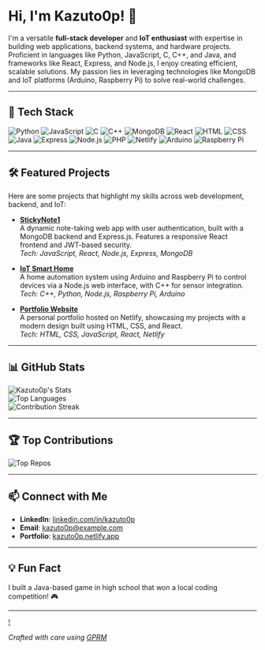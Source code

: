 # Hi, I'm Kazuto0p! 👋

I'm a versatile **full-stack developer** and **IoT enthusiast** with expertise in building web applications, backend systems, and hardware projects. Proficient in languages like Python, JavaScript, C, C++, and Java, and frameworks like React, Express, and Node.js, I enjoy creating efficient, scalable solutions. My passion lies in leveraging technologies like MongoDB and IoT platforms (Arduino, Raspberry Pi) to solve real-world challenges.

---

## 🚀 Tech Stack
![Python](https://img.shields.io/badge/python-3670A0?style=for-the-badge&logo=python&logoColor=ffdd54)
![JavaScript](https://img.shields.io/badge/javascript-%23323330.svg?style=for-the-badge&logo=javascript&logoColor=%23F7DF1E)
![C](https://img.shields.io/badge/c-%2300599C.svg?style=for-the-badge&logo=c&logoColor=white)
![C++](https://img.shields.io/badge/c++-%2300599C.svg?style=for-the-badge&logo=c%2B%2B&logoColor=white)
![MongoDB](https://img.shields.io/badge/MongoDB-%234ea94b.svg?style=for-the-badge&logo=mongodb&logoColor=white)
![React](https://img.shields.io/badge/react-%2320232a.svg?style=for-the-badge&logo=react&logoColor=%2361DAFB)
![HTML](https://img.shields.io/badge/html5-%23E34F26.svg?style=for-the-badge&logo=html5&logoColor=white)
![CSS](https://img.shields.io/badge/css3-%231572B6.svg?style=for-the-badge&logo=css3&logoColor=white)
![Java](https://img.shields.io/badge/java-%23ED8B00.svg?style=for-the-badge&logo=java&logoColor=white)
![Express](https://img.shields.io/badge/express.js-%23404d59.svg?style=for-the-badge&logo=express&logoColor=%2361DAFB)
![Node.js](https://img.shields.io/badge/node.js-6DA55F?style=for-the-badge&logo=node.js&logoColor=white)
![PHP](https://img.shields.io/badge/php-%23777BB4.svg?style=for-the-badge&logo=php&logoColor=white)
![Netlify](https://img.shields.io/badge/netlify-%23000000.svg?style=for-the-badge&logo=netlify&logoColor=#00C7B7)
![Arduino](https://img.shields.io/badge/-Arduino-00979D?style=for-the-badge&logo=Arduino&logoColor=white)
![Raspberry Pi](https://img.shields.io/badge/-Raspberry_Pi-C51A4A?style=for-the-badge&logo=Raspberry-Pi)

---

## 🛠️ Featured Projects
Here are some projects that highlight my skills across web development, backend, and IoT:

- **[StickyNote1](https://github.com/Kazuto0p/StickyNote1)**  
  A dynamic note-taking web app with user authentication, built with a MongoDB backend and Express.js. Features a responsive React frontend and JWT-based security.  
  _Tech: JavaScript, React, Node.js, Express, MongoDB_

- **[IoT Smart Home](https://github.com/Kazuto0p/IoTSmartHome)**  
  A home automation system using Arduino and Raspberry Pi to control devices via a Node.js web interface, with C++ for sensor integration.  
  _Tech: C++, Python, Node.js, Raspberry Pi, Arduino_

- **[Portfolio Website](https://github.com/Kazuto0p/Portfolio)**  
  A personal portfolio hosted on Netlify, showcasing my projects with a modern design built using HTML, CSS, and React.  
  _Tech: HTML, CSS, JavaScript, React, Netlify_

---

## 📊 GitHub Stats
![Kazuto0p's Stats](https://github-readme-stats.vercel.app/api?username=Kazuto0p&theme=gruvbox&hide_border=true&include_all_commits=false&count_private=false)  
![Top Languages](https://github-readme-stats.vercel.app/api/top-langs/?username=Kazuto0p&theme=gruvbox&hide_border=true&include_all_commits=false&count_private=false&layout=compact)  
![Contribution Streak](https://github-readme-streak-stats.herokuapp.com/?user=Kazuto0p&theme=gruvbox&hide_border=true)

---

## 🏆 Top Contributions
![Top Repos](https://github-contributor-stats.vercel.app/api?username=Kazuto0p&limit=3&theme=gruvbox&combine_all_yearly_contributions=true)

---

## 📫 Connect with Me
- **LinkedIn**: [linkedin.com/in/kazuto0p](https://linkedin.com/in/kazuto0p)  
- **Email**: [kazuto0p@example.com](mailto:kazuto0p@example.com)  
- **Portfolio**: [kazuto0p.netlify.app](https://kazuto0p.netlify.app)  

---

## 💡 Fun Fact
I built a Java-based game in high school that won a local coding competition! 🎮

---

[!](https://visitcount.itsvg.in)

*Crafted with care using [GPRM](https://gprm.itsvg.in)*
